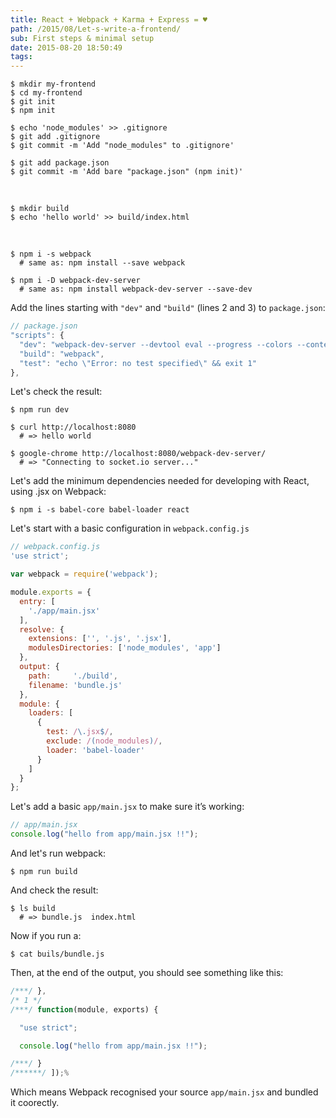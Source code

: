 ```yaml
---
title: React + Webpack + Karma + Express = ♥
path: /2015/08/Let-s-write-a-frontend/
sub: First steps & minimal setup
date: 2015-08-20 18:50:49
tags:
---
```


<!-- * https://github.com/new → Repository name: **my-frontend** -->

    $ mkdir my-frontend
    $ cd my-frontend
    $ git init
    $ npm init

<!--
        # git repository: git@github.com:danielres/my-frontend.git
        # author: Daniel Reszka
-->

    $ echo 'node_modules' >> .gitignore
    $ git add .gitignore
    $ git commit -m 'Add "node_modules" to .gitignore'

    $ git add package.json
    $ git commit -m 'Add bare "package.json" (npm init)'

<br />

    $ mkdir build
    $ echo 'hello world' >> build/index.html

<br />

    $ npm i -s webpack
      # same as: npm install --save webpack

    $ npm i -D webpack-dev-server
      # same as: npm install webpack-dev-server --save-dev


Add the lines starting with `"dev"` and `"build"` (lines 2 and 3) to `package.json`:

``` javascript
// package.json
"scripts": {
  "dev": "webpack-dev-server --devtool eval --progress --colors --content-base build",
  "build": "webpack",
  "test": "echo \"Error: no test specified\" && exit 1"
},
```

Let's check the result:

    $ npm run dev
    
    $ curl http://localhost:8080
      # => hello world
    
    $ google-chrome http://localhost:8080/webpack-dev-server/
      # => "Connecting to socket.io server..."

Let's add the minimum dependencies needed for developing with React, using .jsx on Webpack:

    $ npm i -s babel-core babel-loader react


Let's start with a basic configuration in `webpack.config.js`

``` javascript
// webpack.config.js
'use strict';

var webpack = require('webpack');

module.exports = {
  entry: [
    './app/main.jsx'
  ],
  resolve: {
    extensions: ['', '.js', '.jsx'],
    modulesDirectories: ['node_modules', 'app']
  },
  output: {
    path:     './build',
    filename: 'bundle.js'
  },
  module: {
    loaders: [
      {
        test: /\.jsx$/,
        exclude: /(node_modules)/,
        loader: 'babel-loader'
      }
    ]
  }
};
```

Let's add a basic `app/main.jsx` to make sure it’s working:

``` javascript
// app/main.jsx 
console.log("hello from app/main.jsx !!");
```

And let's run webpack:

    $ npm run build

And check the result:

    $ ls build
      # => bundle.js  index.html

Now if you run a:

    $ cat buils/bundle.js


Then, at the end of the output, you should see something like this:

``` javascript
/***/ },
/* 1 */
/***/ function(module, exports) {

  "use strict";

  console.log("hello from app/main.jsx !!");

/***/ }
/******/ ]);%
```

Which means Webpack recognised your source `app/main.jsx` and bundled it coorectly.
